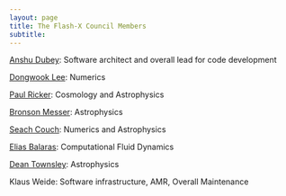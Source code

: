 ```yaml
---
layout: page
title: The Flash-X Council Members
subtitle: 
---
```


[Anshu Dubey](https://www.anl.gov/profile/anshu-dubey): Software
architect and overall lead for code development


[Dongwook Lee](https://users.soe.ucsc.edu/~dongwook/): Numerics

[Paul Ricker](https://astro.illinois.edu/directory/profile/pmricker): Cosmology and Astrophysics

[Bronson Messer](https://www.olcf.ornl.gov/directory/staff-member/bronson-messer/):
Astrophysics 

[Seach Couch](https://pa.msu.edu/profile/couch/): Numerics and Astrophysics

[Elias Balaras](https://www.seas.gwu.edu/elias-balaras): Computational
Fluid Dynamics

[Dean Townsley](https://physics.ua.edu/people/dean-townsley/): Astrophysics

Klaus Weide: Software infrastructure, AMR, Overall Maintenance


